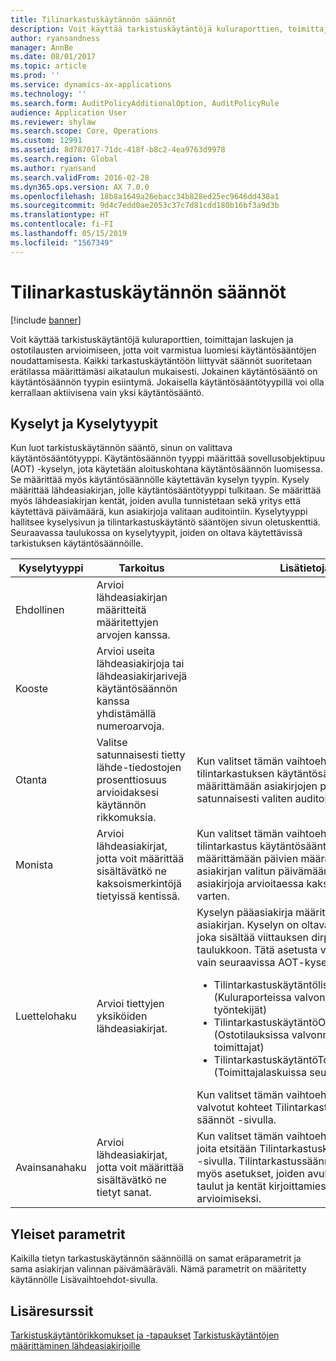 ```yaml
---
title: Tilinarkastuskäytännön säännöt
description: Voit käyttää tarkistuskäytäntöjä kuluraporttien, toimittajan laskujen ja ostotilausten arvioimiseen, jotta voit varmistua luomiesi käytäntösääntöjen noudattamisesta. Kaikki tarkastuskäytäntöön liittyvät säännöt suoritetaan erätilassa määrittämäsi aikataulun mukaisesti.  Jokainen käytäntösääntö on käytäntösäännön tyypin esiintymä. Jokaisella käytäntösääntötyypillä voi olla kerrallaan aktiivisena vain yksi käytäntösääntö.
author: ryansandness
manager: AnnBe
ms.date: 08/01/2017
ms.topic: article
ms.prod: ''
ms.service: dynamics-ax-applications
ms.technology: ''
ms.search.form: AuditPolicyAdditionalOption, AuditPolicyRule
audience: Application User
ms.reviewer: shylaw
ms.search.scope: Core, Operations
ms.custom: 12991
ms.assetid: 8d787017-71dc-418f-b8c2-4ea9763d9978
ms.search.region: Global
ms.author: ryansand
ms.search.validFrom: 2016-02-28
ms.dyn365.ops.version: AX 7.0.0
ms.openlocfilehash: 18b8a1649a26ebacc34b828ed25ec9646dd438a1
ms.sourcegitcommit: 9d4c7edd0ae2053c37c7d81cdd180b16bf3a9d3b
ms.translationtype: HT
ms.contentlocale: fi-FI
ms.lasthandoff: 05/15/2019
ms.locfileid: "1567349"
---
```

# <a name="audit-policy-rules"></a>Tilinarkastuskäytännön säännöt

[!include [banner](../includes/banner.md)]

Voit käyttää tarkistuskäytäntöjä kuluraporttien, toimittajan laskujen ja ostotilausten arvioimiseen, jotta voit varmistua luomiesi käytäntösääntöjen noudattamisesta. Kaikki tarkastuskäytäntöön liittyvät säännöt suoritetaan erätilassa määrittämäsi aikataulun mukaisesti.  Jokainen käytäntösääntö on käytäntösäännön tyypin esiintymä. Jokaisella käytäntösääntötyypillä voi olla kerrallaan aktiivisena vain yksi käytäntösääntö. 

<a name="queries-and-query-types"></a>Kyselyt ja Kyselytyypit
-----------------------

Kun luot tarkistuskäytännön sääntö, sinun on valittava käytäntösääntötyyppi. Käytäntösäännön tyyppi määrittää sovellusobjektipuu (AOT) -kyselyn, jota käytetään aloituskohtana käytäntösäännön luomisessa. Se määrittää myös käytäntösäännölle käytettävän kyselyn tyypin. Kysely määrittää lähdeasiakirjan, jolle käytäntösääntötyyppi tulkitaan. Se määrittää myös lähdeasiakirjan kentät, joiden avulla tunnistetaan sekä yritys että käytettävä päivämäärä, kun asiakirjoja valitaan auditointiin. Kyselytyyppi hallitsee kyselysivun ja tilintarkastuskäytäntö sääntöjen sivun oletuskenttiä. Seuraavassa taulukossa on kyselytyypit, joiden on oltava käytettävissä tarkistuksen käytäntösäännöille.

<table>
<colgroup>
<col width="33%" />
<col width="33%" />
<col width="33%" />
</colgroup>
<thead>
<tr class="header">
<th>Kyselytyyppi</th>
<th>Tarkoitus</th>
<th>Lisätietoja</th>
</tr>
</thead>
<tbody>
<tr class="odd">
<td>Ehdollinen</td>
<td>Arvioi lähdeasiakirjan määritteitä määritettyjen arvojen kanssa.</td>
<td></td>
</tr>
<tr class="even">
<td>Kooste</td>
<td>Arvioi useita lähdeasiakirjoja tai lähdeasiakirjarivejä käytäntösäännön kanssa yhdistämällä numeroarvoja.</td>
<td></td>
</tr>
<tr class="odd">
<td>Otanta</td>
<td>Valitse satunnaisesti tietty lähde-tiedostojen prosenttiosuus arvioidaksesi käytännön rikkomuksia.</td>
<td>Kun valitset tämän vaihtoehdon, käytä tilintarkastuksen käytäntösääntösivua määrittämään asiakirjojen prosenttiosuuden satunnaisesti valiten auditoinnin.</td>
</tr>
<tr class="even">
<td>Monista</td>
<td>Arvioi lähdeasiakirjat, jotta voit määrittää sisältävätkö ne kaksoismerkintöjä tietyissä kentissä.</td>
<td>Kun valitset tämän vaihtoehdon, käytä tilintarkastus käytäntösääntö sivua määrittämään päivien määrän, joka lisätään asiakirjan valitun päivämäärävälin alkuun asiakirjoja arvioitaessa kaksoiskappaleita varten.</td>
</tr>
<tr class="odd">
<td>Luettelohaku</td>
<td>Arvioi tiettyjen yksiköiden lähdeasiakirjat.</td>
<td>Kyselyn pääasiakirja määrittää auditoitavan asiakirjan. Kyselyn on oltava luettelokysely, joka sisältää viittauksen dirpartytable taulukkoon. Tätä asetusta voidaan käyttää vain seuraavissa AOT-kyselyissä:
<ul>
<li><span class="ui">Tilintarkastuskäytäntölista</span> (Kuluraporteissa valvonnassa olevat työntekijät)</li>
<li><span class="ui">TilintarkastuskäytäntöOstoLista</span> (Ostotilauksissa valvonnassa olevat toimittajat)</li>
<li><span class="ui">TilintarkastuskäytäntöToimittajaLaskuLista</span> (Toimittajalaskuissa seuratut toimittajat)</li>
</ul>
Kun valitset tämän vaihtoehdon, määritä valvotut kohteet Tilintarkastuskäytännön säännöt -sivulla.</td>
</tr>
<tr class="even">
<td>Avainsanahaku</td>
<td>Arvioi lähdeasiakirjat, jotta voit määrittää sisältävätkö ne tietyt sanat.</td>
<td>Kun valitset tämän vaihtoehdon, syötä sanat, joita etsitään Tilintarkastuskäytännön säännöt -sivulla. Tilintarkastussäännöt-sivu sisältää myös asetukset, joiden avulla voit määrittää taulut ja kentät kirjoittamiesi sanojen arvioimiseksi.</td>
</tr>
</tbody>
</table>

## <a name="common-parameters"></a>Yleiset parametrit
Kaikilla tietyn tarkastuskäytännön säännöillä on samat eräparametrit ja sama asiakirjan valinnan päivämääräväli. Nämä parametrit on määritetty käytännölle Lisävaihtoehdot-sivulla.



<a name="additional-resources"></a>Lisäresurssit
--------

[Tarkistuskäytäntörikkomukset ja -tapaukset](audit-policy-violations-cases.md)
[Tarkistuskäytäntöjen määrittäminen lähdeasiakirjoille](tasks/define-audit-policies-source-documents.md)


